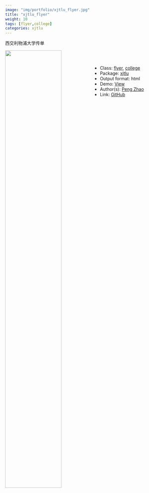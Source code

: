 ```yaml
---
image: "img/portfolio/xjtlu_flyer.jpg"
title: "xjtlu_flyer"
weight: 10
tags: [flyer,college]
categories: xjtlu
---
```


西交利物浦大学传单

<!--more-->

<p><a href="../../img/portfolio/xjtlu_flyer.jpg"><img class = "jf-image-shadow" src="../../img/portfolio/xjtlu_flyer.jpg" width="60%"  align="left"></a></p>

<br><br>

- Class: [flyer](../../tags/flyer), [college](../../tags/college)
- Package: [xjtlu](xjtlu)
- Output format: html
- Demo: [View](https://openr.pzhao.org/flyer/cufe2020/)
- Author(s): [Peng Zhao](https://pzhao.org)
- Link: [GitHub](https://github.com/pzhaonet/xjtlu)


